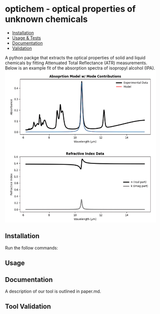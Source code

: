 # optichem - optical properties of unknown chemicals

<!--ts-->
   * [Installation](#installation)
   * [Usage & Tests](#usage)
   * [Documentation](#Documentation)
   * [Validation](#Validation)
<!--te-->

A python packge that extracts the optical properties of solid and liquid chemicals by fitting Attenuated Total Reflectance (ATR) measurements. Below is an example fit of the absorption spectra of isopropyl alcohol (IPA). 
<img src="model_fit.gif" width="500" height="500"/> 



## Installation
Run the follow commands:

## Usage

## Documentation
A description of our tool is outlined in paper.md. 

## Tool Validation


